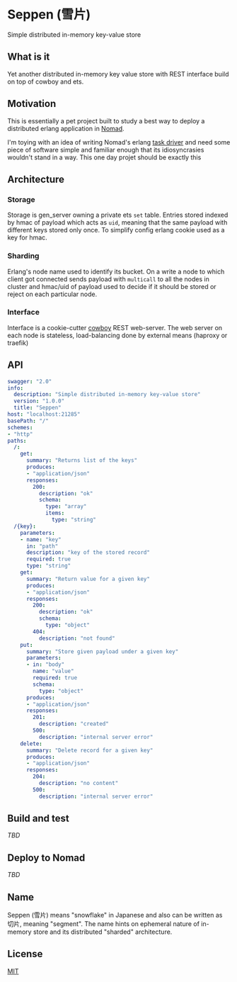 # Seppen (雪片)
Simple distributed in-memory key-value store

## What is it

Yet another distributed in-memory key value store with REST interface build on top of cowboy and ets.

## Motivation

This is essentially a pet project built to study a best way to deploy a distributed erlang application in [Nomad](https://www.hashicorp.com/products/nomad).

I'm toying with an idea of writing Nomad's erlang [task driver](https://www.nomadproject.io/docs/drivers/) and need some piece of software simple and familiar enough that its idiosyncrasies wouldn't stand in a way. This one day projet should be exactly this

## Architecture

### Storage

Storage is gen_server owning a private ets `set` table. Entries stored indexed by hmac of payload which acts as `uid`, meaning that the same payload with different keys stored only once. To simplify config erlang cookie used as a key for hmac.

### Sharding

Erlang's node name used to identify its bucket. On a write a node to which client got connected sends payload with `multicall` to all the nodes in cluster and hmac/uid of payload used to decide if it should be stored or reject on each particular node.

### Interface

Interface is a cookie-cutter [cowboy](https://github.com/ninenines/cowboy) REST web-server. The web server on each node is stateless, load-balancing done by external means (haproxy or traefik)

## API

```yaml
swagger: "2.0"
info:
  description: "Simple distributed in-memory key-value store"
  version: "1.0.0"
  title: "Seppen"
host: "localhost:21285"
basePath: "/"
schemes:
- "http"
paths:
  /:
    get:
      summary: "Returns list of the keys"
      produces:
      - "application/json"
      responses:
        200:
          description: "ok"
          schema:
            type: "array"
            items:
              type: "string"
  /{key}:
    parameters:
    - name: "key"
      in: "path"
      description: "key of the stored record"
      required: true
      type: "string"
    get:
      summary: "Return value for a given key"
      produces:
      - "application/json"
      responses:
        200:
          description: "ok"
          schema:
            type: "object"
        404:
          description: "not found"
    put:
      summary: "Store given payload under a given key"
      parameters:
      - in: "body"
        name: "value"
        required: true
        schema:
          type: "object"
      produces:
      - "application/json"
      responses:
        201:
          description: "created"
        500:
          description: "internal server error"
    delete:
      summary: "Delete record for a given key"
      produces:
      - "application/json"
      responses:
        204:
          description: "no content"
        500:
          description: "internal server error"
```

## Build and test

_TBD_

## Deploy to Nomad

_TBD_

## Name

Seppen (雪片) means "snowflake" in Japanese and also can be written as 切片, meaning "segment". The name hints on ephemeral nature of in-memory store and its distributed "sharded" architecture.

## License

[MIT](https://github.com/eiri/seppen/blob/master/LICENSE)
